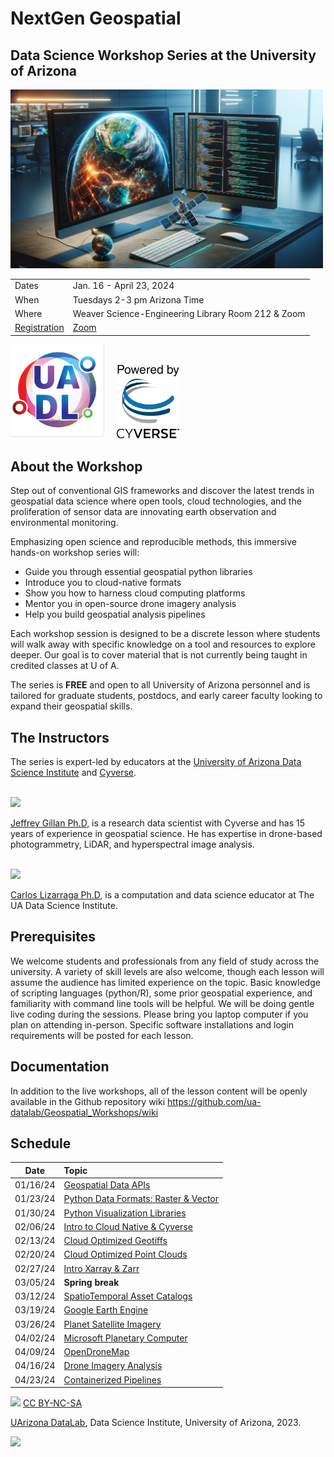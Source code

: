 # NextGen Geospatial 

## Data Science Workshop Series at the University of Arizona


<img src="/images/geospatial_desktop_AI.png" width=500>

|      |         |
|  --- | ----  |
| Dates | Jan. 16 - April 23, 2024 |
| When | Tuesdays 2-3 pm Arizona Time | 
| Where | Weaver Science-Engineering Library Room 212 & Zoom |
| [Registration](https://uarizona.co1.qualtrics.com/jfe/form/SV_9Rfr1WtU3kfMXjw) |  [Zoom](http://tinyurl.com/uadatalab)  |

<img src="/images/UA_datalab.png" width=150> &nbsp;&nbsp;&nbsp; <img src="/images/PoweredbyCyverse_LogoSquare0.png" width=100>
## About the Workshop 
Step out of conventional GIS frameworks and discover the latest trends in geospatial data science where open tools, cloud technologies, and the proliferation of sensor data are innovating earth observation and environmental monitoring. 

Emphasizing open science and reproducible methods, this immersive hands-on workshop series will:

* Guide you through essential geospatial python libraries
* Introduce you to cloud-native formats
* Show you how to harness cloud computing platforms
* Mentor you in open-source drone imagery analysis
* Help you build geospatial analysis pipelines

Each workshop session is designed to be a discrete lesson where students will walk away with specific knowledge on a tool and resources to explore deeper. Our goal is to cover material that is not currently being taught in credited classes at U of A.  

The series is **FREE** and open to all University of Arizona personnel and is tailored for graduate students, postdocs, and early career faculty looking to expand their geospatial skills. 



## The Instructors

The series is expert-led by educators at the [University of Arizona Data Science Institute](https://datascience.arizona.edu/) and [Cyverse](https://cyverse.org/). 
<br/>
<br/>

<img src="/images/gillan_headshot_2023.jpg" width=300>

[Jeffrey Gillan Ph.D](https://www.gillanscience.com), is a research data scientist with Cyverse and has 15 years of experience in geospatial science. He has expertise in drone-based photogrammetry, LiDAR, and hyperspectral image analysis. 
<br/>
<br/>

<img src="https://datascience.arizona.edu/sites/default/files/styles/az_medium/public/2023-03/202206448_lizarraga_carlos-5481-Edit.jpg?itok=eadCJ6ZI" width=250>

[Carlos Lizarraga Ph.D](https://datascience.arizona.edu/person/carlos-lizarraga), is a computation and data science educator at The UA Data Science Institute. 


## Prerequisites
We welcome students and professionals from any field of study across the university. A variety of skill levels are also welcome, though each lesson will assume the audience has limited experience on the topic. Basic knowledge of scripting languages (python/R), some prior geospatial experience, and familiarity with command line tools will be helpful. We will be doing gentle live coding during the sessions. Please bring you laptop computer if you plan on attending in-person. Specific software installations and login requirements will be posted for each lesson. 


## Documentation
In addition to the live workshops, all of the lesson content will be openly available in the Github repository wiki https://github.com/ua-datalab/Geospatial_Workshops/wiki

## Schedule

| Date |  Topic |
| :--: | :-- |
|   01/16/24  |   [Geospatial Data APIs](https://github.com/ua-datalab/Geospatial_Workshops/wiki/Geospatial-Data-APIs) | 
| 01/23/24 |  [Python Data Formats: Raster & Vector](https://github.com/ua-datalab/Geospatial_Workshops/wiki/Python-Libraries-for-Data-Formats:-Raster-and-Vector)|
|  01/30/24   |  [Python Visualization Libraries](https://github.com/ua-datalab/Geospatial_Workshops/wiki/Python-Visualization-Libraries)  |
|    02/06/24 | [Intro to Cloud Native & Cyverse](https://github.com/ua-datalab/Geospatial_Workshops/wiki/Intro-to-Cloud-Native)   | 
|   02/13/24  |  [Cloud Optimized Geotiffs](https://github.com/ua-datalab/Geospatial_Workshops/wiki/Cloud-Optimized-Geotiffs)  |
|    02/20/24 |  [Cloud Optimized Point Clouds](https://github.com/ua-datalab/Geospatial_Workshops/wiki/Cloud-Optimized-Point-Clouds)  | 
|   02/27/24  |  [Intro Xarray & Zarr](https://github.com/ua-datalab/Geospatial_Workshops/wiki/Intro-to-Zarr-&-Xarray) | 
|   03/05/24 |   **Spring break** | 
|    03/12/24 |   [SpatioTemporal Asset Catalogs](https://github.com/ua-datalab/Geospatial_Workshops/wiki/SpatioTemporal-Asset-Catalogs-(STAC)) | 
|    03/19/24 |  [Google Earth Engine](https://github.com/ua-datalab/Geospatial_Workshops/wiki/Google-Earth-Engine)  | 
|    03/26/24 |   [Planet Satellite Imagery](https://github.com/ua-datalab/Geospatial_Workshops/wiki/Planet-Satellite-Imagery) | 
|   04/02/24  | [Microsoft Planetary Computer](https://github.com/ua-datalab/Geospatial_Workshops/wiki/Microsoft-Planetary-Computer) | 
|    04/09/24 |  [OpenDroneMap](https://github.com/ua-datalab/Geospatial_Workshops/wiki/OpenDroneMap)   | 
|   04/16/24  |  [Drone Imagery Analysis](https://github.com/ua-datalab/Geospatial_Workshops/wiki/Drone-Imagery-Analysis)  | 
|    04/23/24 |   [Containerized Pipelines](https://github.com/ua-datalab/Geospatial_Workshops/wiki/Containerized-Pipelines) |


<img src="https://mirrors.creativecommons.org/presskit/buttons/88x31/png/by-nc-sa.png" width="128">  [  CC BY-NC-SA](https://creativecommons.org/licenses/by-nc-sa/4.0/)

[UArizona DataLab](https://www.datascience.arizona.edu/education/uarizona-data-lab), Data Science Institute, University of Arizona, 2023.

<img src="https://datascience.arizona.edu/sites/default/files/Data%20Science%20Institute_Webheader%20%281%29_0.svg" width="256">
